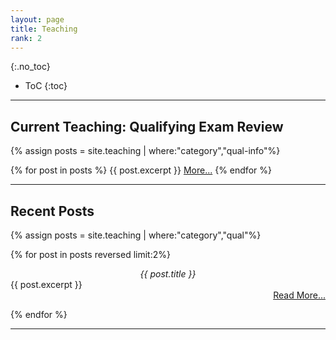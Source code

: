 ```yaml
---
layout: page
title: Teaching
rank: 2
---
```

{:.no_toc}

* ToC
{:toc}

---

## Current Teaching: Qualifying Exam Review
{% assign posts = site.teaching | where:"category","qual-info"%}
<div>
{% for post in posts %} 
	{{ post.excerpt }}	
	<a href = "{{ site.baseurl }}{{ post.url}}">More...</a>
{% endfor %}
</div>

---

## Recent Posts
{% assign posts = site.teaching | where:"category","qual"%}
<div>
{% for post in posts reversed limit:2%} 
	<p>
		<span style = "display:block;text-align:center;font-style:italic;">{{ post.title }}</span>
		{{ post.excerpt }}	
		<a style = "display:block;text-align:right" href = "{{ site.baseurl }}{{ post.url}}">Read More...</a>
	</p> 
{% endfor %}
</div>

---
<!--
## Tutorial Videos

--- 

## Previous Courses

Materials from past courses e.g. exams, handouts, etc. 

---

## Misc Teaching

Lecture slides on GPU programming, LaTeX.

Misc things like LA-to-FA 

---

## Teaching Philosophy

Blog post on iterative learning, something something

---
-->


